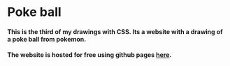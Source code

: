 # Poke ball
#### This is the third of my drawings with CSS. Its a website with a drawing of a poke ball from pokemon.
#### The website is hosted for free using github pages [here](https://georgenasseem.github.io/poke-ball/).



